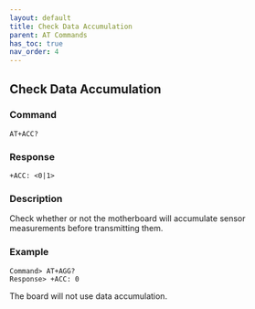 ```yaml
---
layout: default
title: Check Data Accumulation
parent: AT Commands
has_toc: true
nav_order: 4
---
```


## Check Data Accumulation
### Command
```
AT+ACC?
```

### Response
```
+ACC: <0|1>
```

### Description
Check whether or not the motherboard will accumulate sensor measurements before transmitting them.


### Example
```
Command> AT+AGG?
Response> +ACC: 0
```
The board will not use data accumulation.
